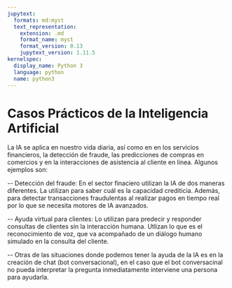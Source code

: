 ```yaml
---
jupytext:
  formats: md:myst
  text_representation:
    extension: .md
    format_name: myst
    format_version: 0.13
    jupytext_version: 1.11.5
kernelspec:
  display_name: Python 3
  language: python
  name: python3
---
```


# Casos Prácticos de la Inteligencia Artificial

La IA se aplica en nuestro vida diaria, así como en en los servicios financieros, la detección de fraude, las predicciones de compras en comercios y en la interacciones de asistencia al cliente en línea. 
Algunos ejemplos son:

-- Detección del fraude: En el sector finaciero utilizan la IA de dos maneras diferentes. La utilizan para saber cuál es la capacidad crediticia. Además, para detectar transacciones fraudulentas al realizar pagos en tiempo real por lo que se necesita motores de IA avanzados.

-- Ayuda virtual para clientes: Lo utilizan para predecir y responder consultas de clientes sin la interacción humana. Utlizan lo que es el reconocimiento de voz, que va acompañado de un diálogo humano simulado en la consulta del cliente.

-- Otras de las situaciones donde podemos tener la ayuda de la IA es en la creación de chat (bot conversacional), en el caso que el bot conversacinal no pueda interpretar la pregunta inmediatamente interviene una persona para ayudarla.